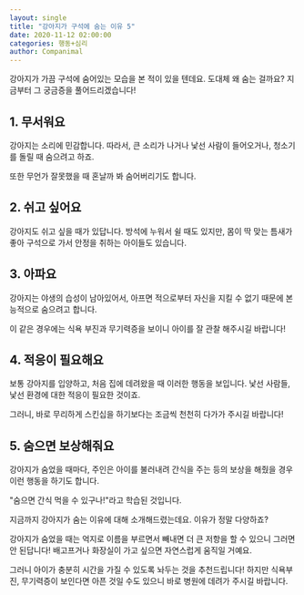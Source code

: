 ```yaml
---
layout: single
title: "강아지가 구석에 숨는 이유 5"
date: 2020-11-12 02:00:00
categories: 행동+심리
author: Companimal
---
```


강아지가 가끔 구석에 숨어있는 모습을 본 적이 있을 텐데요. 도대체 왜 숨는 걸까요? 지금부터 그 궁금증을 풀어드리겠습니다!

## 1. 무서워요

강아지는 소리에 민감합니다. 따라서, 큰 소리가 나거나 낯선 사람이 들어오거나, 청소기를 돌릴 때 숨으려고 하죠.

또한 무언가 잘못했을 때 혼날까 봐 숨어버리기도 합니다.

## 2. 쉬고 싶어요

강아지도 쉬고 싶을 때가 있답니다. 방석에 누워서 쉴 때도 있지만, 몸이 딱 맞는 틈새가 좋아 구석으로 가서 안정을 취하는 아이들도 있습니다.

## 3. 아파요

강아지는 야생의 습성이 남아있어서, 아프면 적으로부터 자신을 지킬 수 없기 때문에 본능적으로 숨으려고 합니다.

이 같은 경우에는 식욕 부진과 무기력증을 보이니 아이를 잘 관찰 해주시길 바랍니다!

## 4. 적응이 필요해요

보통 강아지를 입양하고, 처음 집에 데려왔을 때 이러한 행동을 보입니다. 낯선 사람들, 낯선 환경에 대한 적응이 필요한 것이죠.

그러니, 바로 무리하게 스킨십을 하기보다는 조금씩 천천히 다가가 주시길 바랍니다!

## 5. 숨으면 보상해줘요

강아지가 숨었을 때마다, 주인은 아이를 불러내려 간식을 주는 등의 보상을 해줬을 경우 이런 행동을 하기도 합니다.

"숨으면 간식 먹을 수 있구나!"라고 학습된 것입니다.

지금까지 강아지가 숨는 이유에 대해 소개해드렸는데요. 이유가 정말 다양하죠?

강아지가 숨었을 때는 억지로 이름을 부르면서 빼내면 더 큰 저항을 할 수 있으니 그러면 안 된답니다! 배고프거나 화장실이 가고 싶으면 자연스럽게 움직일 거예요.

그러니 아이가 충분히 시간을 가질 수 있도록 놔두는 것을 추천드립니다! 하지만 식욕부진, 무기력증이 보인다면 아픈 것일 수도 있으니 바로 병원에 데려가 주시길 바랍니다.
